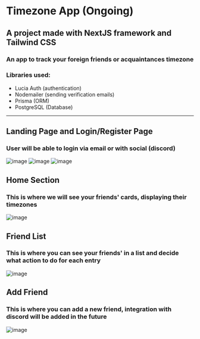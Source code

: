 # Timezone App (Ongoing)
## A project made with NextJS framework and Tailwind CSS
### An app to track your foreign friends or acquaintances timezone
### Libraries used:
* Lucia Auth (authentication)
* Nodemailer (sending verification emails)
* Prisma (ORM)
* PostgreSQL (Database)
---
## Landing Page and Login/Register Page
### User will be able to login via email or with social (discord)
![image](https://github.com/user-attachments/assets/dc3d458d-da53-453a-8fb5-200202636bff)
![image](https://github.com/user-attachments/assets/8344c210-eab1-47be-b53d-3ea338a6a97a)
![image](https://github.com/user-attachments/assets/ec61eebb-e975-4394-afb8-e8e99fac6073)
## Home Section
### This is where we will see your friends' cards, displaying their timezones
![image](https://github.com/user-attachments/assets/c20093fa-de8d-4418-baf0-85b19f7ce78f)
## Friend List
### This is where you can see your friends' in a list and decide what action to do for each entry
![image](https://github.com/user-attachments/assets/bae076c7-fed7-4f58-b559-6dea20c6b3d0)
## Add Friend
### This is where you can add a new friend, integration with discord will be added in the future 
![image](https://github.com/user-attachments/assets/1e93cbfe-0582-497c-8397-a8aa80fa5277)
